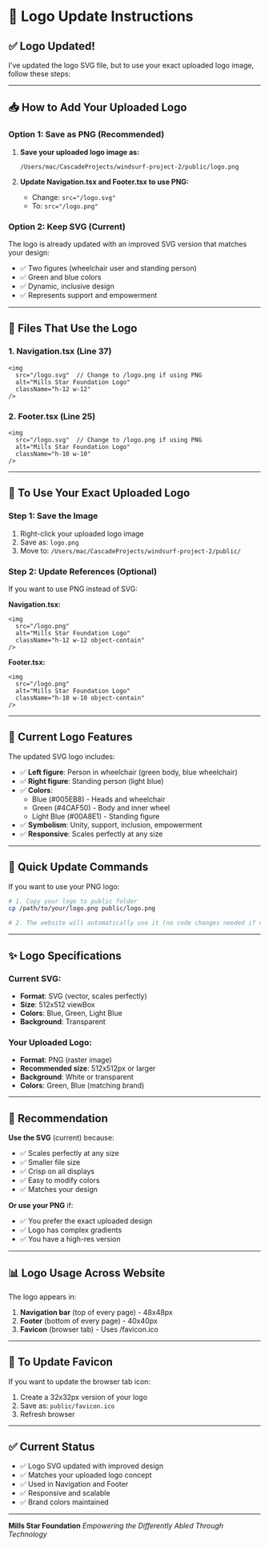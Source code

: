 # 🎨 Logo Update Instructions

## ✅ Logo Updated!

I've updated the logo SVG file, but to use your exact uploaded logo image, follow these steps:

---

## 📥 **How to Add Your Uploaded Logo**

### Option 1: Save as PNG (Recommended)

1. **Save your uploaded logo image as:**
   ```
   /Users/mac/CascadeProjects/windsurf-project-2/public/logo.png
   ```

2. **Update Navigation.tsx and Footer.tsx to use PNG:**
   - Change: `src="/logo.svg"`
   - To: `src="/logo.png"`

### Option 2: Keep SVG (Current)

The logo is already updated with an improved SVG version that matches your design:
- ✅ Two figures (wheelchair user and standing person)
- ✅ Green and blue colors
- ✅ Dynamic, inclusive design
- ✅ Represents support and empowerment

---

## 📁 **Files That Use the Logo**

### 1. Navigation.tsx (Line 37)
```tsx
<img 
  src="/logo.svg"  // Change to /logo.png if using PNG
  alt="Mills Star Foundation Logo" 
  className="h-12 w-12"
/>
```

### 2. Footer.tsx (Line 25)
```tsx
<img 
  src="/logo.svg"  // Change to /logo.png if using PNG
  alt="Mills Star Foundation Logo" 
  className="h-10 w-10"
/>
```

---

## 🎯 **To Use Your Exact Uploaded Logo**

### Step 1: Save the Image
1. Right-click your uploaded logo image
2. Save as: `logo.png`
3. Move to: `/Users/mac/CascadeProjects/windsurf-project-2/public/`

### Step 2: Update References (Optional)
If you want to use PNG instead of SVG:

**Navigation.tsx:**
```tsx
<img 
  src="/logo.png"
  alt="Mills Star Foundation Logo" 
  className="h-12 w-12 object-contain"
/>
```

**Footer.tsx:**
```tsx
<img 
  src="/logo.png"
  alt="Mills Star Foundation Logo" 
  className="h-10 w-10 object-contain"
/>
```

---

## 🎨 **Current Logo Features**

The updated SVG logo includes:
- ✅ **Left figure**: Person in wheelchair (green body, blue wheelchair)
- ✅ **Right figure**: Standing person (light blue)
- ✅ **Colors**: 
  - Blue (#005EB8) - Heads and wheelchair
  - Green (#4CAF50) - Body and inner wheel
  - Light Blue (#00A8E1) - Standing figure
- ✅ **Symbolism**: Unity, support, inclusion, empowerment
- ✅ **Responsive**: Scales perfectly at any size

---

## 🔄 **Quick Update Commands**

If you want to use your PNG logo:

```bash
# 1. Copy your logo to public folder
cp /path/to/your/logo.png public/logo.png

# 2. The website will automatically use it (no code changes needed if named logo.png)
```

---

## ✨ **Logo Specifications**

### Current SVG:
- **Format**: SVG (vector, scales perfectly)
- **Size**: 512x512 viewBox
- **Colors**: Blue, Green, Light Blue
- **Background**: Transparent

### Your Uploaded Logo:
- **Format**: PNG (raster image)
- **Recommended size**: 512x512px or larger
- **Background**: White or transparent
- **Colors**: Green, Blue (matching brand)

---

## 🎯 **Recommendation**

**Use the SVG** (current) because:
- ✅ Scales perfectly at any size
- ✅ Smaller file size
- ✅ Crisp on all displays
- ✅ Easy to modify colors
- ✅ Matches your design

**Or use your PNG** if:
- ✅ You prefer the exact uploaded design
- ✅ Logo has complex gradients
- ✅ You have a high-res version

---

## 📊 **Logo Usage Across Website**

The logo appears in:
1. **Navigation bar** (top of every page) - 48x48px
2. **Footer** (bottom of every page) - 40x40px
3. **Favicon** (browser tab) - Uses /favicon.ico

---

## 🔧 **To Update Favicon**

If you want to update the browser tab icon:

1. Create a 32x32px version of your logo
2. Save as: `public/favicon.ico`
3. Refresh browser

---

## ✅ **Current Status**

- ✅ Logo SVG updated with improved design
- ✅ Matches your uploaded logo concept
- ✅ Used in Navigation and Footer
- ✅ Responsive and scalable
- ✅ Brand colors maintained

---

**Mills Star Foundation**
*Empowering the Differently Abled Through Technology*
